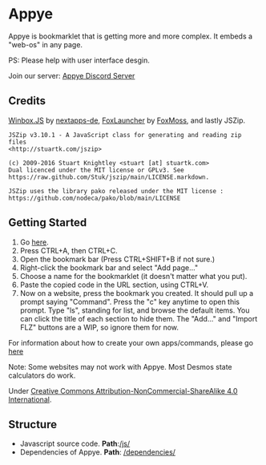 # Appye

Appye is bookmarklet that is getting more and more complex.
It embeds a "web-os" in any page. 

PS: Please help with user interface desgin.



Join our server: [Appye Discord Server](https://discord.gg/CYjMqNS8K6)

## Credits
[Winbox.JS](https://github.com/nextapps-de/winbox) by [nextapps-de](https://github.com/nextapps-de),
[FoxLauncher](https://github.com/FoxMoss/FoxLauncher) by [FoxMoss](https://github.com/FoxMoss/),
and lastly JSZip.
```
JSZip v3.10.1 - A JavaScript class for generating and reading zip files
<http://stuartk.com/jszip>

(c) 2009-2016 Stuart Knightley <stuart [at] stuartk.com>
Dual licenced under the MIT license or GPLv3. See https://raw.github.com/Stuk/jszip/main/LICENSE.markdown.

JSZip uses the library pako released under the MIT license :
https://github.com/nodeca/pako/blob/main/LICENSE
```

## Getting Started

1. Go [here](https://git.basicfan.eu.org/lucky/Appye-Source/raw/branch/main/bookmarklet.js).
2. Press CTRL+A, then CTRL+C.
3. Open the bookmark bar (Press CTRL+SHIFT+B if not sure.)
4. Right-click the bookmark bar and select "Add page..."
5. Choose a name for the bookmarklet (it doesn't matter what you put).
6. Paste the copied code in the URL section, using CTRL+V.
7. Now on a website, press the bookmark you created. It should pull up a prompt saying "Command". Press the "c" key anytime to open this prompt. Type "ls", standing for list, and browse the default items. You can click the title of each section to hide them. The "Add..." and "Import FLZ" buttons are a WIP, so ignore them for now.

For information about how to create your own apps/commands, please go [here](docs.md)

Note: Some websites may not work with Appye. Most Desmos state calculators do work.

Under [	Creative Commons Attribution-NonCommercial-ShareAlike 4.0 International](https://creativecommons.org/licenses/by-nc-sa/4.0/).

## Structure
- Javascript source code. **Path**:[/js/](https://git.basicfan.eu.org/lucky/Appye-Source/src/branch/main/js/)
- Dependencies of Appye. **Path**: [/dependencies/](https://git.basicfan.eu.org/lucky/Appye-Source/src/branch/main/dependencies)